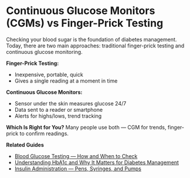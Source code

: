 # Continuous Glucose Monitors (CGMs) vs Finger-Prick Testing

Checking your blood sugar is the foundation of diabetes management. Today, there are two main approaches: traditional finger-prick testing and continuous glucose monitoring.

**Finger-Prick Testing:**
- Inexpensive, portable, quick
- Gives a single reading at a moment in time

**Continuous Glucose Monitors:**
- Sensor under the skin measures glucose 24/7
- Data sent to a reader or smartphone
- Alerts for highs/lows, trend tracking

**Which Is Right for You?**
Many people use both — CGM for trends, finger-prick to confirm readings.

**Related Guides**
- [Blood Glucose Testing — How and When to Check](#)
- [Understanding HbA1c and Why It Matters for Diabetes Management](#)
- [Insulin Administration — Pens, Syringes, and Pumps](#)
